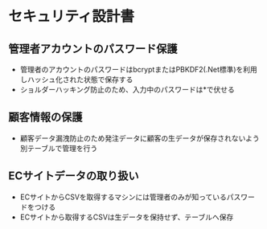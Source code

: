 # セキュリティ設計書

## 管理者アカウントのパスワード保護
- 管理者のアカウントのパスワードはbcryptまたはPBKDF2(.Net標準)を利用しハッシュ化された状態で保存する
- ショルダーハッキング防止のため、入力中のパスワードは*で伏せる

## 顧客情報の保護
- 顧客データ漏洩防止のため発注データに顧客の生データが保存されないよう別テーブルで管理を行う

## ECサイトデータの取り扱い
- ECサイトからCSVを取得するマシンには管理者のみが知っているパスワードをつける
- ECサイトから取得するCSVは生データを保持せず、テーブルへ保存

